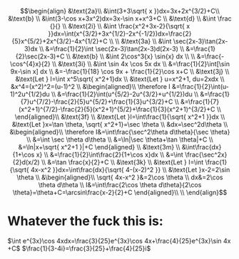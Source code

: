 $$\begin{align}
&\text{2a}\\
&\int(3+3\sqrt{ x })dx=3x+2x^{3/2}+C\\
&\text{b} \\
&\int(3-\cos x+3x^2)dx=3x-\sin x+x^3+C \\
&\text{d} \\
&\int \frac {}{} \\
&\text{2i} \\
&\int \frac{x^2+3x-2}{\sqrt{ x }}dx=\int(x^{3/2}+3x^{1/2}-2x^{-1/2})dx=\frac{2}{5}x^{5/2}+2x^{3/2}-4x^{1/2}+C \\
 \\
&\text{3a} \\
&\int \sec(2x-3)\tan(2x-3)dx \\
&=\frac{1}{2}\int \sec(2x-3)\tan(2x-3)d(2x-3) \\
&=\frac{1}{2}\sec(2x-3)+C \\
&\text{b} \\
&\int 2\cos^3{x} \sin{x} dx \\
 \\
&=\frac{-\cos^{4}x}{2} \\
&\text{3i} \\
&\int \sin 4x \cos 5x dx \\
&=\frac{1}{2}\int[\sin 9x-\sin x] dx \\
&=-\frac{1}{18} \cos 9x + \frac{1}{2}\cos x+C \\
&\text{3j} \\
&\text{Let } I=\int x^5\sqrt{ x^2+1}dx \\
&\text{Let } u=x^2+1, du=2xdx \\
&x^4=(x^2)^2=(u-1)^2 \\
&\begin{aligned}\\
\therefore I &=\frac{1}{2}\int(u-1)^2u^{1/2}du \\
&=\frac{1}{2}\int(u^{5/2}-2u^{3/2}+u^{1/2})du \\
&=\frac{1}{7}u^{7/2}-\frac{2}{5}u^{5/2}+\frac{1}{3}u^{3/2}+C \\
&=\frac{1}{7}(x^2+1)^{7/2}-\frac{2}{5}(x^2+1)^{5/2}+\frac{1}{3}(x^2+1)^{3/2}+C \\
\end{aligned}\\
&\text{3f} \\
&\text{Let }I=\int\frac{1}{\sqrt{ x^2+1 }}dx \\
&\text{Let }x=\tan \theta, \sqrt{ x^2+1}=\sec \theta \\
&dx=\sec^2d\theta \\
&\begin{aligned}\\
\therefore I&=\int\frac{\sec^2\theta d\theta}{\sec \theta} \\
&=\int \sec \theta d\theta \\
&=\ln|\sec \theta+\tan \theta|+C \\
&=\ln|x+\sqrt{ x^2+1 }|+C
\end{aligned} \\
&\text{3m} \\
&\int\frac{dx}{1+\cos x} \\
&=\frac{1}{2}\int\frac{2}{1+\cos x}dx \\
&=\int \frac{\sec^2x}{2}d(x/2) \\
&=\tan \frac{x}{2}+C \\
&\text{3k} \\
&\text{Let } I=\int \frac{1}{\sqrt{ 4x-x^2 }}dx=\int\frac{dx}{\sqrt{ 4-(x-2)^2 }} \\
&\text{Let }x-2=2\sin \theta \\
&\begin{aligned}\\
\sqrt{ 4x-x^2 }&=2\cos \theta \\
dx&=2\cos \theta d\theta \\
I&=\int\frac{2\cos \theta d\theta}{2\cos \theta}=\theta+C=\arcsin\frac{x-2}{2}+C
\end{aligned}\\ \\
\end{align}$$
# Whatever the fuck this is:
$\int e^{3x}\cos 4xdx=\frac{3}{25}e^{3x}\cos 4x+\frac{4}{25}e^{3x}\sin 4x +C$
$\frac{1}{3-4i}=\frac{3}{25}+\frac{4}{25}i$
